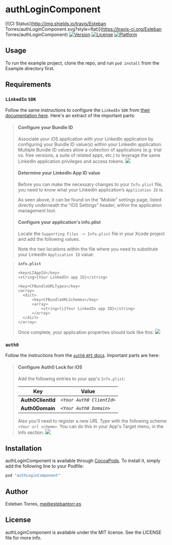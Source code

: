 # authLoginComponent

[![CI Status](http://img.shields.io/travis/Esteban Torres/authLoginComponent.svg?style=flat)](https://travis-ci.org/Esteban Torres/authLoginComponent)
[![Version](https://img.shields.io/cocoapods/v/authLoginComponent.svg?style=flat)](http://cocoapods.org/pods/authLoginComponent)
[![License](https://img.shields.io/cocoapods/l/authLoginComponent.svg?style=flat)](http://cocoapods.org/pods/authLoginComponent)
[![Platform](https://img.shields.io/cocoapods/p/authLoginComponent.svg?style=flat)](http://cocoapods.org/pods/authLoginComponent)

## Usage

To run the example project, clone the repo, and run `pod install` from the Example directory first.

## Requirements

### `LinkedIn` `SDK`

Follow the same instructions to configure the `LinkedIn` `SDK` from [their documentation here](https://developer.linkedin.com/docs/ios-sdk).
Here's an extract of the important parts:

>#### Configure your Bundle ID
>
>Associate your iOS application with your LinkedIn application by configuring your Bundle ID value(s) within your LinkedIn application.  Multiple Bundle ID values allow a collection of applications (e.g. trial vs. free versions, a suite of related apps, etc.) to leverage the same LinkedIn application privileges and access tokens.
>![](https://content.linkedin.com/content/dam/developer/global/en_US/site/img/ios-bundle-ids.png)
>
>#### Determine your LinkedIn App ID value
>
>Before you can make the necessary changes to your `Info.plist` file, you need to know what your LinkedIn application’s `Application ID` is.
>
>As seen above, it can be found on the “Mobile” settings page, listed directly underneath the “iOS Settings” header, within the application management tool.
>
>#### Configure your application's info.plist
>
>Locate the `Supporting Files -> Info.plist` file in your Xcode project and add the following values.
>
>Note the two locations within the file where you need to substitute your LinkedIn `Application ID` value:

>**`info.plist`**
>```plist
><key>LIAppId</key>
><string>{Your LinkedIn app ID}</string>
>
><key>CFBundleURLTypes</key>
><array>
>	<dict>
>		<key>CFBundleURLSchemes</key>
>		<array>
>			<string>li{Your LinkedIn app ID}</string>
>		</array>
>	</dict>
></array>
>```
>
>Once complete, your application properties should look like this:
>![](https://content.linkedin.com/content/dam/developer/global/en_US/site/img/xcode-application-properties.png)

### `auth0`
Follow the instructions from the [`auth0` `API` docs](https://auth0.com/docs/quickstart/native-mobile/ios-swift/no-api).
Important parts are here:

>#### Configure Auth0 Lock for iOS
>
>Add the following entries to your app's `Info.plist`:
>
>|**Key**|**Value**|
>|----|--------|
>|**Auth0ClientId**|*`<Your Auth0 ClientId>`*|
>|**Auth0Domain**|*`<Your Auth0 Domain>`*|
>
>Also you'll need to register a new *URL Type* with the following scheme *`<Your url scheme>`*. You can do this in your App's Target menu, in the Info section.
>![](https://cloudup.com/cwoiCwp7ZfA+)

## Installation

authLoginComponent is available through [CocoaPods](http://cocoapods.org). To install
it, simply add the following line to your Podfile:

```ruby
pod "authLoginComponent"
```

## Author

Esteban Torres, me@estebantorr.es

## License

authLoginComponent is available under the MIT license. See the LICENSE file for more info.
